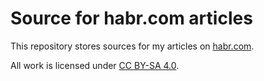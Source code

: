 # Source for habr.com articles

This repository stores sources for my articles on [habr.com](https://habr.com/users/echasnovski/posts/).

All work is licensed under [CC BY-SA 4.0](https://creativecommons.org/licenses/by-sa/4.0/).